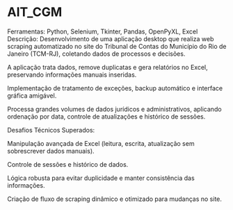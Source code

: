 # AIT_CGM
Ferramentas: Python, Selenium, Tkinter, Pandas, OpenPyXL, Excel
Descrição:
Desenvolvimento de uma aplicação desktop que realiza web scraping automatizado no site do Tribunal de Contas do Município do Rio de Janeiro (TCM-RJ), coletando dados de processos e decisões.

A aplicação trata dados, remove duplicatas e gera relatórios no Excel, preservando informações manuais inseridas.

Implementação de tratamento de exceções, backup automático e interface gráfica amigável.

Processa grandes volumes de dados jurídicos e administrativos, aplicando ordenação por data, controle de atualizações e histórico de sessões.

Desafios Técnicos Superados:

Manipulação avançada de Excel (leitura, escrita, atualização sem sobrescrever dados manuais).

Controle de sessões e histórico de dados.

Lógica robusta para evitar duplicidade e manter consistência das informações.

Criação de fluxo de scraping dinâmico e otimizado para mudanças no site.
